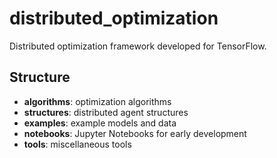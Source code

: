 # distributed_optimization
Distributed optimization framework developed for TensorFlow. 

## Structure
 - __algorithms__: optimization algorithms
 - __structures__: distributed agent structures
 - __examples__: example models and data
 - __notebooks__: Jupyter Notebooks for early development
 - __tools__: miscellaneous tools
